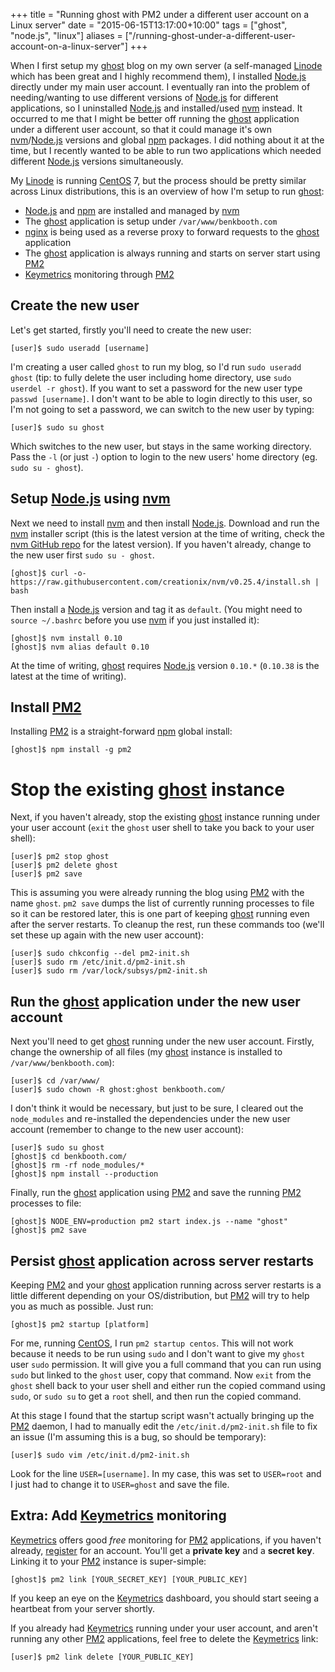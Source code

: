 +++
title = "Running ghost with PM2 under a different user account on a Linux server"
date = "2015-06-15T13:17:00+10:00"
tags = ["ghost", "node.js", "linux"]
aliases = ["/running-ghost-under-a-different-user-account-on-a-linux-server"]
+++

When I first setup my [ghost] blog on my own server (a self-managed [Linode] which has been great and I highly recommend them), I installed [Node.js] directly under my main user account. I eventually ran into the problem of needing/wanting to use different versions of [Node.js] for different applications, so I uninstalled [Node.js] and installed/used [nvm] instead. It occurred to me that I might be better off running the [ghost] application under a different user account, so that it could manage it's own [nvm]/[Node.js] versions and global [npm] packages. I did nothing about it at the time, but I recently wanted to be able to run two applications which needed different [Node.js] versions simultaneously.

My [Linode] is running [CentOS] 7, but the process should be pretty similar across Linux distributions, this is an overview of how I'm setup to run [ghost]:

* [Node.js] and [npm] are installed and managed by [nvm]
* The [ghost] application is setup under `/var/www/benkbooth.com`
* [nginx] is being used as a reverse proxy to forward requests to the [ghost] application
* The [ghost] application is always running and starts on server start using [PM2]
* [Keymetrics] monitoring through [PM2]


## Create the new user

Let's get started, firstly you'll need to create the new user:

```none
[user]$ sudo useradd [username]
```

I'm creating a user called `ghost` to run my blog, so I'd run `sudo useradd ghost` (tip: to fully delete the user including home directory, use `sudo userdel -r ghost`). If you want to set a password for the new user type `passwd [username]`. I don't want to be able to login directly to this user, so I'm not going to set a password, we can switch to the new user by typing:

```none
[user]$ sudo su ghost 
```

Which switches to the new user, but stays in the same working directory. Pass the `-l` (or just `-`) option to login to the new users' home directory (eg. `sudo su - ghost`).


## Setup [Node.js] using [nvm]

Next we need to install [nvm] and then install [Node.js]. Download and run the [nvm] installer script (this is the latest version at the time of writing, check the [nvm GitHub repo][nvm] for the latest version). If you haven't already, change to the new user first `sudo su - ghost`.

```none
[ghost]$ curl -o- https://raw.githubusercontent.com/creationix/nvm/v0.25.4/install.sh | bash
```

Then install a [Node.js] version and tag it as `default`. (You might need to `source ~/.bashrc` before you use [nvm] if you just installed it):

```none
[ghost]$ nvm install 0.10
[ghost]$ nvm alias default 0.10
```

At the time of writing, [ghost] requires [Node.js] version `0.10.*` (`0.10.38` is the latest at the time of writing).


## Install [PM2]

Installing [PM2] is a straight-forward [npm] global install:

```none
[ghost]$ npm install -g pm2
```


# Stop the existing [ghost] instance

Next, if you haven't already, stop the existing [ghost] instance running under your user account (`exit` the `ghost` user shell to take you back to your user shell):

```none
[user]$ pm2 stop ghost
[user]$ pm2 delete ghost
[user]$ pm2 save
```

This is assuming you were already running the blog using [PM2] with the name `ghost`. `pm2 save` dumps the list of currently running processes to file so it can be restored later, this is one part of keeping [ghost] running even after the server restarts. To cleanup the rest, run these commands too (we'll set these up again with the new user account):

```none
[user]$ sudo chkconfig --del pm2-init.sh
[user]$ sudo rm /etc/init.d/pm2-init.sh
[user]$ sudo rm /var/lock/subsys/pm2-init.sh
```


## Run the [ghost] application under the new user account

Next you'll need to get [ghost] running under the new user account. Firstly, change the ownership of all files (my [ghost] instance is installed to `/var/www/benkbooth.com`):

```none
[user]$ cd /var/www/
[user]$ sudo chown -R ghost:ghost benkbooth.com/
```

I don't think it would be necessary, but just to be sure, I cleared out the `node_modules` and re-installed the dependencies under the new user account (remember to change to the new user account):

```none
[user]$ sudo su ghost
[ghost]$ cd benkbooth.com/
[ghost]$ rm -rf node_modules/*
[ghost]$ npm install --production
```

Finally, run the [ghost] application using [PM2] and save the running [PM2] processes to file:

```none
[ghost]$ NODE_ENV=production pm2 start index.js --name "ghost"
[ghost]$ pm2 save
```


## Persist [ghost] application across server restarts

Keeping [PM2] and your [ghost] application running across server restarts is a little different depending on your OS/distribution, but [PM2] will try to help you as much as possible. Just run:

```none
[ghost]$ pm2 startup [platform]
```

For me, running [CentOS], I run `pm2 startup centos`. This will not work because it needs to be run using `sudo` and I don't want to give my `ghost` user `sudo` permission. It will give you a full command that you can run using `sudo` but linked to the `ghost` user, copy that command. Now `exit` from the `ghost` shell back to your user shell and either run the copied command using `sudo`, or `sudo su` to get a `root` shell, and then run the copied command.

At this stage I found that the startup script wasn't actually bringing up the [PM2] daemon, I had to manually edit the `/etc/init.d/pm2-init.sh` file to fix an issue (I'm assuming this is a bug, so should be temporary):

```none
[user]$ sudo vim /etc/init.d/pm2-init.sh
```

Look for the line `USER=[username]`. In my case, this was set to `USER=root` and I just had to change it to `USER=ghost` and save the file.


## Extra: Add [Keymetrics] monitoring

[Keymetrics] offers good *free* monitoring for [PM2] applications, if you haven't already, [register][PM2] for an account. You'll get a **private key** and a **secret key**. Linking it to your [PM2] instance is super-simple:

```none
[ghost]$ pm2 link [YOUR_SECRET_KEY] [YOUR_PUBLIC_KEY]
```

If you keep an eye on the [Keymetrics] dashboard, you should start seeing a heartbeat from your server shortly.

If you already had [Keymetrics] running under your user account, and aren't running any other [PM2] applications, feel free to delete the [Keymetrics] link:

```none
[user]$ pm2 link delete [YOUR_PUBLIC_KEY]
```

[ghost]: https://ghost.org
[Linode]: https://www.linode.com/?r=92a203d4e391cd917cd9c6e351e7c2e3c2ddd294
[Node.js]: https://nodejs.org/
[nvm]: https://github.com/creationix/nvm
[npm]: https://www.npmjs.com/
[CentOS]: https://www.centos.org/
[nginx]: http://nginx.org/en/
[PM2]: https://github.com/Unitech/pm2
[Keymetrics]: https://app.keymetrics.io/#/register
